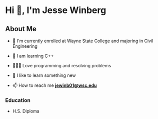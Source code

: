 # Hi 👋, I'm Jesse Winberg
## About Me

- 🏦 I'm currently enrolled at Wayne State College and majoring in Civil Engineering

- 🤔 I am learning C++

- 👨🏻‍💻 Love programming and resolving problems

- 🧠 I like to learn something new

- 📫 How to reach me **jewinb01@wsc.edu**


### Education

- H.S. Diploma
